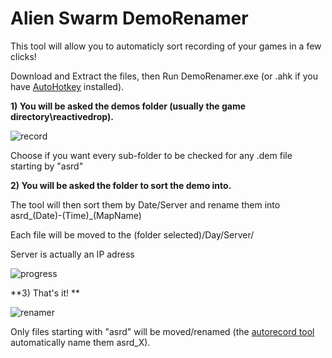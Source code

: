 # Alien Swarm DemoRenamer

This tool will allow you to automaticly sort recording of your games in a few clicks!

Download and Extract the files, then Run DemoRenamer.exe (or .ahk if you have [AutoHotkey](https://www.autohotkey.com/) installed).

**1) You will be asked the demos folder (usually the game directory\reactivedrop\).**

![record](https://i.imgur.com/gkKfBDH.png)

Choose if you want every sub-folder to be checked for any .dem file starting by "asrd"

**2) You will be asked the folder to sort the demo into.**

The tool will then sort them by Date/Server and rename them into asrd_(Date)-(Time)_(MapName)

Each file will be moved to the (folder selected)/Day/Server/

Server is actually an IP adress
   
![progress](https://i.imgur.com/BKxUsQ5.png)

**3) That's it! **

![renamer](https://i.imgur.com/Dl5tkcQ.png)

Only files starting with "asrd" will be moved/renamed (the [autorecord tool](https://github.com/wawawawawawawa/Alien-Swarm-AutoRecord) automatically name them asrd_X).
